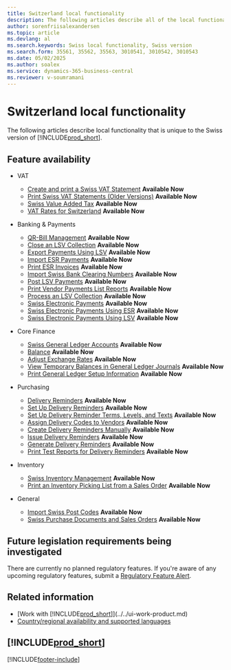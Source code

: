```yaml
---
title: Switzerland local functionality
description: The following articles describe all of the local functionality that is unique to the Swiss version of Business Central.
author: sorenfriisalexandersen
ms.topic: article
ms.devlang: al
ms.search.keywords: Swiss local functionality, Swiss version
ms.search.form: 35561, 35562, 35563, 3010541, 3010542, 3010543
ms.date: 05/02/2025
ms.author: soalex
ms.service: dynamics-365-business-central
ms.reviewer: v-soumramani
---
```


# Switzerland local functionality

The following articles describe local functionality that is unique to the Swiss version of [!INCLUDE[prod_short](../../includes/prod_short.md)].  

## Feature availability

- VAT
  - [Create and print a Swiss VAT Statement](how-to-create-and-print-a-swiss-vat-statement.md) **Available Now**
  - [Print Swiss VAT Statements (Older Versions)](how-to-print-swiss-vat-statements-older-version-.md) **Available Now**
  - [Swiss Value Added Tax](swiss-value-added-tax.md) **Available Now**
  - [VAT Rates for Switzerland](vat-rates-for-switzerland.md) **Available Now**

- Banking & Payments
  - [QR-Bill Management](ui-extensions-qr-bill-management.md) **Available Now**
  - [Close an LSV Collection](how-to-close-an-lsv-collection.md) **Available Now**
  - [Export Payments Using LSV](how-to-export-payments-using-lsv.md) **Available Now**
  - [Import ESR Payments](how-to-import-esr-payments.md) **Available Now**
  - [Print ESR Invoices](how-to-print-esr-invoices.md) **Available Now**
  - [Import Swiss Bank Clearing Numbers](how-to-import-swiss-bank-clearing-numbers.md) **Available Now**
  - [Post LSV Payments](how-to-post-lsv-payments.md) **Available Now**
  - [Print Vendor Payments List Reports](how-to-print-vendor-payments-list-reports.md) **Available Now**
  - [Process an LSV Collection](how-to-process-an-lsv-collection.md) **Available Now**
  - [Swiss Electronic Payments](swiss-electronic-payments.md) **Available Now**
  - [Swiss Electronic Payments Using ESR](swiss-electronic-payments-using-esr.md) **Available Now**
  - [Swiss Electronic Payments Using LSV](swiss-electronic-payments-using-lsv-.md) **Available Now**

- Core Finance
  - [Swiss General Ledger Accounts](swiss-general-ledger-accounts.md) **Available Now**
  - [Balance](balance.md) **Available Now**
  - [Adjust Exchange Rates](how-to-adjust-exchange-rates.md) **Available Now**
  - [View Temporary Balances in General Ledger Journals](how-to-view-temporary-balances-in-general-ledger-journals.md) **Available Now**
  - [Print General Ledger Setup Information](how-to-print-general-ledger-setup-information.md) **Available Now**

- Purchasing
  - [Delivery Reminders](delivery-reminders.md) **Available Now**
  - [Set Up Delivery Reminders](how-to-set-up-delivery-reminders.md) **Available Now**
  - [Set Up Delivery Reminder Terms, Levels, and Texts](how-to-set-up-delivery-reminder-terms-levels-and-text.md) **Available Now**
  - [Assign Delivery Codes to Vendors](how-to-assign-delivery-reminder-codes-to-vendors.md) **Available Now**
  - [Create Delivery Reminders Manually](how-to-create-delivery-reminders-manually.md) **Available Now**
  - [Issue Delivery Reminders](how-to-issue-delivery-reminders.md) **Available Now**
  - [Generate Delivery Reminders](how-to-generate-delivery-reminders.md) **Available Now**
  - [Print Test Reports for Delivery Reminders](how-to-print-test-reports-for-delivery-reminders.md) **Available Now**

- Inventory
  - [Swiss Inventory Management](swiss-inventory-management.md) **Available Now**
  - [Print an Inventory Picking List from a Sales Order](how-to-print-an-inventory-picking-list-from-a-sales-order.md) **Available Now**

- General
  - [Import Swiss Post Codes](how-to-import-swiss-post-codes.md) **Available Now**
  - [Swiss Purchase Documents and Sales Orders](swiss-purchase-documents-and-sales-documents.md) **Available Now**

## Future legislation requirements being investigated

There are currently no planned regulatory features. If you're aware of any upcoming regulatory features, submit a [Regulatory Feature Alert](https://forms.office.com/pages/responsepage.aspx?id=v4j5cvGGr0GRqy180BHbRwkeauYiJKZOpJ0CtKuVmJlURURaMlQ4Rk05UFY4NkVEOTA0MUU5WThXSC4u).

## Related information

- [Work with [!INCLUDE[prod_short](../../includes/prod_short.md)]](../../ui-work-product.md)  
- [Country/regional availability and supported languages](/dynamics365/business-central/dev-itpro/compliance/apptest-countries-and-translations)  

## [!INCLUDE[prod_short](../../includes/free_trial_md.md)]  

[!INCLUDE[footer-include](../../includes/footer-banner.md)]
